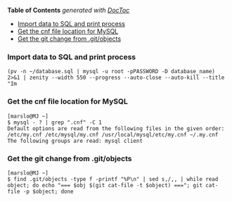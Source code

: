 <!-- START doctoc generated TOC please keep comment here to allow auto update -->
<!-- DON'T EDIT THIS SECTION, INSTEAD RE-RUN doctoc TO UPDATE -->
**Table of Contents**  *generated with [DocToc](https://github.com/thlorenz/doctoc)*

- [Import data to SQL and print process](#import-data-to-sql-and-print-process)
- [Get the cnf file location for MySQL](#get-the-cnf-file-location-for-mysql)
- [Get the git change from .git/objects](#get-the-git-change-from-gitobjects)

<!-- END doctoc generated TOC please keep comment here to allow auto update -->

### Import data to SQL and print process
    (pv -n ~/database.sql | mysql -u root -pPASSWORD -D database_name) 2>&1 | zenity --width 550 --progress --auto-close --auto-kill --title "Im

### Get the cnf file location for MySQL
    [marslo@MJ ~]
    $ mysql - ? | grep ".cnf" -C 1
    Default options are read from the following files in the given order:
    /etc/my.cnf /etc/mysql/my.cnf /usr/local/mysql/etc/my.cnf ~/.my.cnf
    The following groups are read: mysql client

### Get the git change from .git/objects
    [marslo@MJ ~]
    $ find .git/objects -type f -printf "%P\n" | sed s,/,, | while read object; do echo "=== $obj $(git cat-file -t $object) ==="; git cat-file -p $object; done
